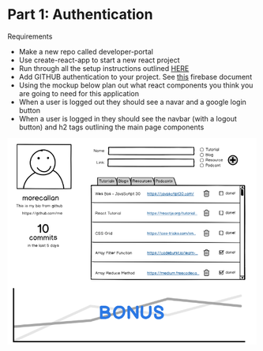 # Part 1: Authentication

Requirements
* Make a new repo called developer-portal
* Use create-react-app to start a new react project
* Run through all the setup instructions outlined [HERE](https://github.com/nss-nightclass-projects/Night-Class-Resources/blob/master/book-3-data-driven-applications/chapters/react-setup.md)
* Add GITHUB authentication to your project.  See [this](https://firebase.google.com/docs/auth/web/github-auth) firebase document
* Using the mockup below plan out what react components you think you are going to need for this application
* When a user is logged out they should see a navar and a google login button
* When a user is logged in they should see the navbar (with a logout button) and h2 tags outlining the main page components


![Mock Up](./NSS_DeveloperPortal.png)